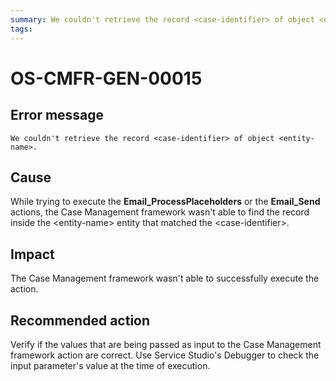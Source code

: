 ```yaml
---
summary: We couldn't retrieve the record <case-identifier> of object <entity-name>.
tags:
---
```


# OS-CMFR-GEN-00015

## Error message

`We couldn't retrieve the record <case-identifier> of object <entity-name>.`

## Cause

While trying to execute the **Email_ProcessPlaceholders** or the **Email_Send** actions, the Case Management framework wasn't able to find the record inside the &lt;entity-name&gt; entity that matched the &lt;case-identifier&gt;.

## Impact

The Case Management framework wasn't able to successfully execute the action.

## Recommended action

Verify if the values that are being passed as input to the Case Management framework action are correct. Use Service Studio's Debugger to check the input parameter's value at the time of execution.
